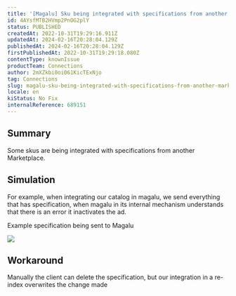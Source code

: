 ```yaml
---
title: '[Magalu] Sku being integrated with specifications from another marketplace'
id: 4AYsfMTB2HVmp2PnOG2plY
status: PUBLISHED
createdAt: 2022-10-31T19:29:16.911Z
updatedAt: 2024-02-16T20:28:04.129Z
publishedAt: 2024-02-16T20:28:04.129Z
firstPublishedAt: 2022-10-31T19:29:18.080Z
contentType: knownIssue
productTeam: Connections
author: 2mXZkbi0oi061KicTExNjo
tag: Connections
slug: magalu-sku-being-integrated-with-specifications-from-another-marketplace
locale: en
kiStatus: No Fix
internalReference: 689151
---
```


## Summary


Some skus are being integrated with specifications from another Marketplace.



## Simulation


For example, when integrating our catalog in magalu, we send everything that has specification, when magalu in its internal mechanism understands that there is an error it inactivates the ad.

Example specification being sent to Magalu

 ![](https://vtexhelp.zendesk.com/attachments/token/22vLwpFtB3XtuJPNFA2aDpqvf/?name=image.png)


## Workaround


Manually the client can delete the specification, but our integration in a re-index overwrites the change made

